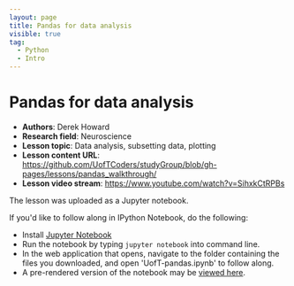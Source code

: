 ```yaml
---
layout: page
title: Pandas for data analysis
visible: true
tag:
  - Python
  - Intro
---
```

<!-- change visible to true if you want it on the site -->

# Pandas for data analysis

 - **Authors**: Derek Howard
 - **Research field**: Neuroscience
 - **Lesson topic**: Data analysis, subsetting data, plotting
 - **Lesson content URL**: <https://github.com/UofTCoders/studyGroup/blob/gh-pages/lessons/pandas_walkthrough/>
 - **Lesson video stream**: <https://www.youtube.com/watch?v=SihxkCtRPBs>

The lesson was uploaded as a Jupyter notebook. 

If you'd like to follow along in IPython Notebook, do the following:

  - Install [Jupyter Notebook](https://jupyter.readthedocs.org/en/latest/install.html)
  - Run the notebook by typing `jupyter notebook` into command line.
  - In the web application that opens, navigate to the folder containing the files you downloaded, and open 'UofT-pandas.ipynb' to follow along.
  - A pre-rendered version of the notebook may be [viewed here](https://nbviewer.jupyter.org/github/UofTCoders/studyGroup/blob/gh-pages/lessons/pandas_walkthrough/UofT-pandas.ipynb).
